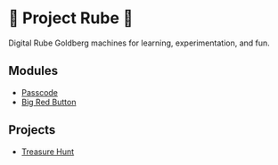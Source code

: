 # 🧀 Project Rube 🐁

Digital Rube Goldberg machines for learning, experimentation, and fun.

## Modules

- [Passcode](https://github.com/projectrube/passcode)
- [Big Red Button](https://github.com/projectrube/big-red-button)

## Projects

- [Treasure Hunt](https://github.com/projectrube/passcode#treasure-map)